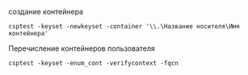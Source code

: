 создание контейнера

```csptest -keyset -newkeyset -container '\\.\Название носителя\Имя контейнера'```

Перечисление контейнеров пользователя

```csptest -keyset -enum_cont -verifycontext -fqcn```

